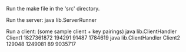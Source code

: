 Run the make file in the 'src' directory.

Run the server: java lib.ServerRunner

Run a client:
(some sample client + key pairings)
java lib.ClientHandler Client1 1827361872 194291 91487 1784619
java lib.ClientHandler Client2 129048 1249081 89 9035717


